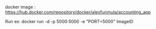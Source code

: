 docker image : https://hub.docker.com/repository/docker/alexfunmula/accounting_app

Run ex: docker run -d -p 5000:5000 -e "PORT=5000" ImageID